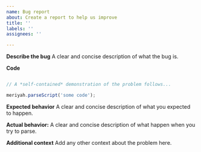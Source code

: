 ```yaml
---
name: Bug report
about: Create a report to help us improve
title: ''
labels: ''
assignees: ''

---
```


**Describe the bug**
A clear and concise description of what the bug is.

**Code**

```js

// A *self-contained* demonstration of the problem follows...

meriyah.parseScript('some code');
```
**Expected behavior**
A clear and concise description of what you expected to happen.

**Actual behavior:**
A clear and concise description of what happen when you try to parse.

**Additional context**
Add any other context about the problem here.
